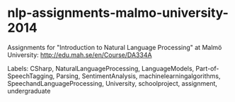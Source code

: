 # nlp-assignments-malmo-university-2014
Assignments for "Introduction to Natural Language Processing" at Malmö University: http://edu.mah.se/en/Course/DA334A

Labels: CSharp, NaturalLanguageProcessing, LanguageModels, Part-of-SpeechTagging, Parsing, SentimentAnalysis, machinelearningalgorithms, SpeechandLanguageProcessing, University, schoolproject, assignment, undergraduate
